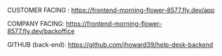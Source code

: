 CUSTOMER FACING : https://frontend-morning-flower-8577.fly.dev/app


COMPANY FACING: https://frontend-morning-flower-8577.fly.dev/backoffice


GITHUB (back-end): https://github.com/jhoward39/help-desk-backend
